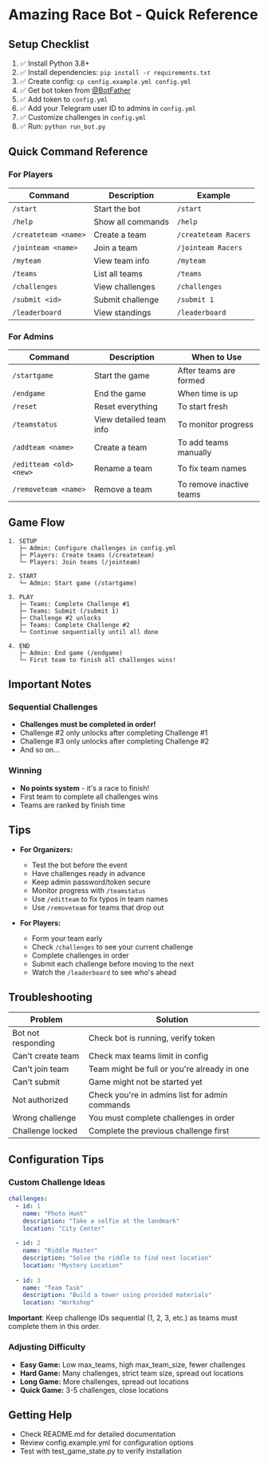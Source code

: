 # Amazing Race Bot - Quick Reference

## Setup Checklist

1. ✅ Install Python 3.8+
2. ✅ Install dependencies: `pip install -r requirements.txt`
3. ✅ Create config: `cp config.example.yml config.yml`
4. ✅ Get bot token from [@BotFather](https://t.me/botfather)
5. ✅ Add token to `config.yml`
6. ✅ Add your Telegram user ID to admins in `config.yml`
7. ✅ Customize challenges in `config.yml`
8. ✅ Run: `python run_bot.py`

## Quick Command Reference

### For Players

| Command | Description | Example |
|---------|-------------|---------|
| `/start` | Start the bot | `/start` |
| `/help` | Show all commands | `/help` |
| `/createteam <name>` | Create a team | `/createteam Racers` |
| `/jointeam <name>` | Join a team | `/jointeam Racers` |
| `/myteam` | View team info | `/myteam` |
| `/teams` | List all teams | `/teams` |
| `/challenges` | View challenges | `/challenges` |
| `/submit <id>` | Submit challenge | `/submit 1` |
| `/leaderboard` | View standings | `/leaderboard` |

### For Admins

| Command | Description | When to Use |
|---------|-------------|-------------|
| `/startgame` | Start the game | After teams are formed |
| `/endgame` | End the game | When time is up |
| `/reset` | Reset everything | To start fresh |
| `/teamstatus` | View detailed team info | To monitor progress |
| `/addteam <name>` | Create a team | To add teams manually |
| `/editteam <old> <new>` | Rename a team | To fix team names |
| `/removeteam <name>` | Remove a team | To remove inactive teams |

## Game Flow

```
1. SETUP
   ├─ Admin: Configure challenges in config.yml
   ├─ Players: Create teams (/createteam)
   └─ Players: Join teams (/jointeam)

2. START
   └─ Admin: Start game (/startgame)

3. PLAY
   ├─ Teams: Complete Challenge #1
   ├─ Teams: Submit (/submit 1)
   ├─ Challenge #2 unlocks
   ├─ Teams: Complete Challenge #2
   └─ Continue sequentially until all done

4. END
   ├─ Admin: End game (/endgame)
   └─ First team to finish all challenges wins!
```

## Important Notes

### Sequential Challenges
- **Challenges must be completed in order!**
- Challenge #2 only unlocks after completing Challenge #1
- Challenge #3 only unlocks after completing Challenge #2
- And so on...

### Winning
- **No points system** - it's a race to finish!
- First team to complete all challenges wins
- Teams are ranked by finish time

## Tips

- **For Organizers:**
  - Test the bot before the event
  - Have challenges ready in advance
  - Keep admin password/token secure
  - Monitor progress with `/teamstatus`
  - Use `/editteam` to fix typos in team names
  - Use `/removeteam` for teams that drop out

- **For Players:**
  - Form your team early
  - Check `/challenges` to see your current challenge
  - Complete challenges in order
  - Submit each challenge before moving to the next
  - Watch the `/leaderboard` to see who's ahead

## Troubleshooting

| Problem | Solution |
|---------|----------|
| Bot not responding | Check bot is running, verify token |
| Can't create team | Check max teams limit in config |
| Can't join team | Team might be full or you're already in one |
| Can't submit | Game might not be started yet |
| Not authorized | Check you're in admins list for admin commands |
| Wrong challenge | You must complete challenges in order |
| Challenge locked | Complete the previous challenge first |

## Configuration Tips

### Custom Challenge Ideas

```yaml
challenges:
  - id: 1
    name: "Photo Hunt"
    description: "Take a selfie at the landmark"
    location: "City Center"
    
  - id: 2
    name: "Riddle Master"
    description: "Solve the riddle to find next location"
    location: "Mystery Location"
    
  - id: 3
    name: "Team Task"
    description: "Build a tower using provided materials"
    location: "Workshop"
```

**Important**: Keep challenge IDs sequential (1, 2, 3, etc.) as teams must complete them in this order.

### Adjusting Difficulty

- **Easy Game:** Low max_teams, high max_team_size, fewer challenges
- **Hard Game:** Many challenges, strict team size, spread out locations
- **Long Game:** More challenges, spread out locations
- **Quick Game:** 3-5 challenges, close locations

## Getting Help

- Check README.md for detailed documentation
- Review config.example.yml for configuration options
- Test with test_game_state.py to verify installation
